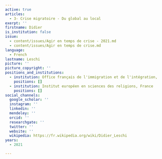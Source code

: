 ```yaml
---
active: true
articles:
  - 3- Crise migratoire - Du global au local
exerpt: ''
firstname: Didier
is_institution: false
issue:
  - content/issues/Agir en temps de crise - 2021.md
  - content/issues/Agir en temps de crise.md
language:
  - French
lastname: Leschi
picture: ''
picture_copyright: ''
positions_and_institutions:
  - institution: Office français de l'immigration et de l'intégration, France
    positions: []
  - institution: Institut européen en sciences des religions, France
    positions: []
social_channels:
  google_scholar: ''
  instagram: ''
  linkedin: ''
  mendeley: ''
  orcid: ''
  researchgate: ''
  twitter: ''
  website: ''
  wikipedia: https://fr.wikipedia.org/wiki/Didier_Leschi
years:
  - 2021

---
```

